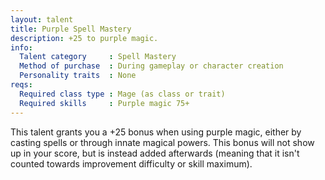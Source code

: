 ```yaml
---
layout: talent
title: Purple Spell Mastery
description: +25 to purple magic.
info:
  Talent category     : Spell Mastery
  Method of purchase  : During gameplay or character creation
  Personality traits  : None
reqs:
  Required class type : Mage (as class or trait)
  Required skills     : Purple magic 75+
---
```


This talent grants you a +25 bonus when using purple magic, either by casting
spells or through innate magical powers.  This bonus will not show up in your
score, but is instead added afterwards (meaning that it isn't counted towards
improvement difficulty or skill maximum).
